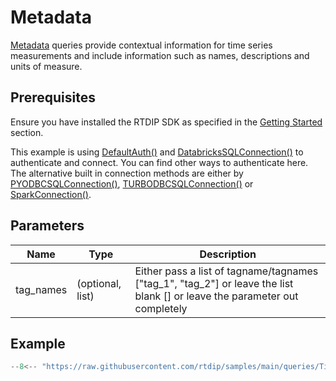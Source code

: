# Metadata

[Metadata](../../../code-reference/query/functions/metadata.md) queries provide contextual information for time series measurements and include information such as names, descriptions and units of measure.

## Prerequisites
Ensure you have installed the RTDIP SDK as specified in the [Getting Started](../../../getting-started/installation.md#installing-the-rtdip-sdk) section.

This example is using [DefaultAuth()](../../../code-reference/authentication/azure.md) and [DatabricksSQLConnection()](../../../code-reference/query/connectors/db-sql-connector.md) to authenticate and connect. You can find other ways to authenticate here. The alternative built in connection methods are either by [PYODBCSQLConnection()](../../../code-reference/query/connectors/pyodbc-sql-connector.md), [TURBODBCSQLConnection()](../../../code-reference/query/connectors/turbodbc-sql-connector.md) or [SparkConnection()](../../../code-reference/query/connectors/spark-connector.md).

## Parameters
|Name|Type|Description|
|---|---|---|
|tag_names|(optional, list)|Either pass a list of tagname/tagnames ["tag_1", "tag_2"] or leave the list blank [] or leave the parameter out completely|

## Example
```python
--8<-- "https://raw.githubusercontent.com/rtdip/samples/main/queries/TimeSeriesQueryBuilder/Metadata/metadata.py"
```